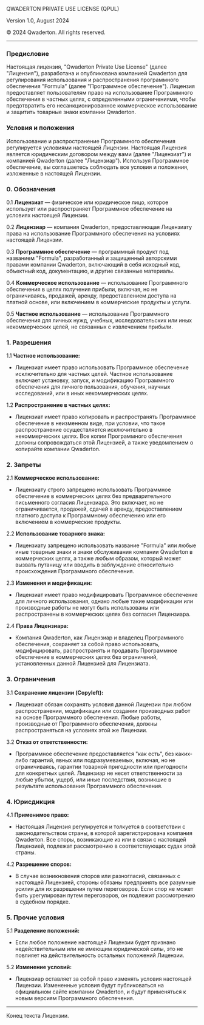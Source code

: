 QWADERTON PRIVATE USE LICENSE (QPUL)

Version 1.0, August 2024

© 2024 Qwaderton. All rights reserved.

---

### Предисловие

Настоящая лицензия, "Qwaderton Private Use License" (далее "Лицензия"), разработана и опубликована компанией Qwaderton для регулирования использования и распространения программного обеспечения "Formula" (далее "Программное обеспечение"). Лицензия предоставляет пользователям право на использование Программного обеспечения в частных целях, с определенными ограничениями, чтобы предотвратить его несанкционированное коммерческое использование и защитить товарные знаки компании Qwaderton.

### Условия и положения

Использование и распространение Программного обеспечения регулируется условиями настоящей Лицензии. Настоящая Лицензия является юридическим договором между вами (далее "Лицензиат") и компанией Qwaderton (далее "Лицензиар"). Используя Программное обеспечение, вы соглашаетесь соблюдать все условия и положения, изложенные в настоящей Лицензии.

### 0. Обозначения

0.1 **Лицензиат** — физическое или юридическое лицо, которое использует или распространяет Программное обеспечение на условиях настоящей Лицензии.

0.2 **Лицензиар** — компания Qwaderton, предоставляющая Лицензиату права на использование Программного обеспечения на условиях настоящей Лицензии.

0.3 **Программное обеспечение** — программный продукт под названием "Formula", разработанный и защищенный авторскими правами компании Qwaderton, включающий в себя исходный код, объектный код, документацию, и другие связанные материалы.

0.4 **Коммерческое использование** — использование Программного обеспечения в целях получения прибыли, включая, но не ограничиваясь, продажей, аренду, предоставлением доступа на платной основе, или включением в коммерческие продукты и услуги.

0.5 **Частное использование** — использование Программного обеспечения для личных нужд, учебных, исследовательских или иных некоммерческих целей, не связанных с извлечением прибыли.

### 1. Разрешения

1.1 **Частное использование:**
   - Лицензиат имеет право использовать Программное обеспечение исключительно для частных целей. Частное использование включает установку, запуск, и модификацию Программного обеспечения для личного пользования, обучения, научных исследований, или в иных некоммерческих целях.

1.2 **Распространение в частных целях:**
   - Лицензиат имеет право копировать и распространять Программное обеспечение в неизменном виде, при условии, что такое распространение осуществляется исключительно в некоммерческих целях. Все копии Программного обеспечения должны сопровождаться этой Лицензией, а также уведомлением о копирайте компании Qwaderton.

### 2. Запреты

2.1 **Коммерческое использование:**
   - Лицензиату строго запрещено использовать Программное обеспечение в коммерческих целях без предварительного письменного согласия Лицензиара. Это включает, но не ограничивается, продажей, сдачей в аренду, предоставлением платного доступа к Программному обеспечению или его включением в коммерческие продукты.

2.2 **Использование товарного знака:**
   - Лицензиату запрещено использовать название "Formula" или любые иные товарные знаки и знаки обслуживания компании Qwaderton в коммерческих целях, а также любым образом, который может вызвать путаницу или вводить в заблуждение относительно происхождения Программного обеспечения.

2.3 **Изменения и модификации:**
   - Лицензиат имеет право модифицировать Программное обеспечение для личного использования, однако любые такие модификации или производные работы не могут быть использованы или распространены в коммерческих целях без согласия Лицензиара.

2.4 **Права Лицензиара:**
   - Компания Qwaderton, как Лицензиар и владелец Программного обеспечения, сохраняет за собой право использовать, модифицировать, распространять и продавать Программное обеспечение в коммерческих целях без ограничений, установленных данной Лицензией для Лицензиата.

### 3. Ограничения

3.1 **Сохранение лицензии (Copyleft):**
   - Лицензиат обязан сохранять условия данной Лицензии при любом распространении, модификации или создании производных работ на основе Программного обеспечения. Любые работы, производные от Программного обеспечения, должны распространяться на условиях этой же Лицензии.

3.2 **Отказ от ответственности:**
   - Программное обеспечение предоставляется "как есть", без каких-либо гарантий, явных или подразумеваемых, включая, но не ограничиваясь, гарантии товарной пригодности или пригодности для конкретных целей. Лицензиар не несет ответственности за любые убытки, ущерб, или иные последствия, возникшие в результате использования Программного обеспечения.

### 4. Юрисдикция

4.1 **Применимое право:**
   - Настоящая Лицензия регулируется и толкуется в соответствии с законодательством страны, в которой зарегистрирована компания Qwaderton. Все споры, возникающие из или в связи с настоящей Лицензией, подлежат рассмотрению в соответствующих судах этой страны.

4.2 **Разрешение споров:**
   - В случае возникновения споров или разногласий, связанных с настоящей Лицензией, стороны обязаны предпринять все разумные усилия для их разрешения путем переговоров. Если спор не может быть урегулирован путем переговоров, он подлежит рассмотрению в судебном порядке.

### 5. Прочие условия

5.1 **Разделение положений:**
   - Если любое положение настоящей Лицензии будет признано недействительным или не имеющим юридической силы, это не повлияет на действительность остальных положений Лицензии.

5.2 **Изменение условий:**
   - Лицензиар оставляет за собой право изменять условия настоящей Лицензии. Измененные условия будут публиковаться на официальном сайте компании Qwaderton, и будут применяться к новым версиям Программного обеспечения.

---

Конец текста Лицензии.
